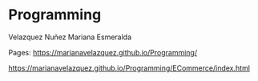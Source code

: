 # Programming

Velazquez Nuñez Mariana Esmeralda
 
Pages: https://marianavelazquez.github.io/Programming/

https://marianavelazquez.github.io/Programming/ECommerce/index.html
